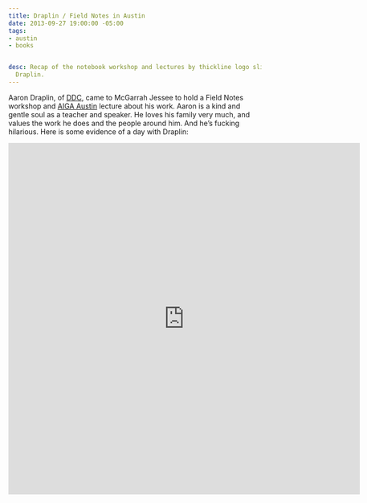 ```yaml
---
title: Draplin / Field Notes in Austin
date: 2013-09-27 19:00:00 -05:00
tags:
- austin
- books


desc: Recap of the notebook workshop and lectures by thickline logo slingin' and kind-hearted
  Draplin.
---
```


Aaron Draplin, of <a href="https://www.draplin.com/2013/09/tonight_austin_1.html">DDC</a>, came to McGarrah Jessee to hold a Field Notes workshop and <a href="https://www.aigaaustin.org" target="blank">AIGA Austin</a> lecture about his work. Aaron is a kind and gentle soul as a teacher and speaker. He loves his family very much, and values the work he does and the people around him. And he’s fucking hilarious.
Here is some evidence of a day with Draplin:<br>
<iframe class="vine-embed" src="https://vine.co/v/h6HjvUB9gVV/embed/simple" width="700" height="700" frameborder="0"></iframe><script async src="//platform.vine.co/static/scripts/embed.js" charset="utf-8"></script>
